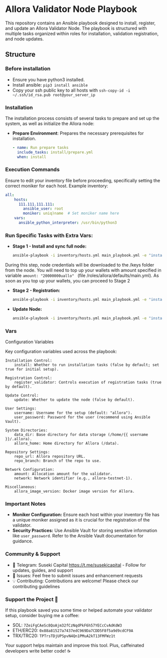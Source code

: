 # Allora Validator Node Playbook

This repository contains an Ansible playbook designed to install, register, and update an Allora Validator Node. The playbook is structured with multiple tasks organized within roles for installation, validation registration, and node updates.

## Structure

### Before installation
- Ensure you have python3 installed.
- Install ansible: `pip3 install ansible`
- Copy your ssh public key to all hosts with `ssh-copy-id -i ~/.ssh/id_rsa.pub root@your_server_ip`

### Installation

The installation process consists of several tasks to prepare and set up the system, as well as initialize the Allora node:

- **Prepare Environment**: Prepares the necessary prerequisites for installation.
  
  ```yaml
  - name: Run prepare tasks
    include_tasks: install/prepare.yml
    when: install
    ```


### Execution Commands

Ensure to edit your inventory file before proceeding, specifically setting the correct moniker for each host. 
Example inventory:
  ```yaml
  all:
      hosts:
        111.111.111.111:
          ansible_user: root
          moniker: uniq)name  # Set moniker name here
      vars:
        ansible_python_interpreter: /usr/bin/python3
   ```

### Run Specific Tasks with Extra Vars:
- **Stage 1 - Install and sync full node:** 
    ```bash
    ansible-playbook -i inventory/hosts.yml main_playbook.yml -e "install=true register_validator=false update=false"
    ```
During this step, node credentials will be downloaded to the /keys folder from the node. 
You will need to top up your wallets with amount specified in variable `amount: "20000000uallo"
` (file /roles/allora/defaults/main.yml).
As soon as you top up your wallets, you can proceed to Stage 2

- **Stage 2 - Registration:** 
    ```bash
    ansible-playbook -i inventory/hosts.yml main_playbook.yml -e "install=false register_validator=true update=false"
    ```
- **Update Node:** 
    ```bash
    ansible-playbook -i inventory/hosts.yml main_playbook.yml -e "install=false register_validator=false update=true"
    ```

### Vars
Configuration Variables

Key configuration variables used across the playbook:

    Installation Control:
        install: Whether to run installation tasks (false by default; set true for initial setup).

    Registration Control:
        register_validator: Controls execution of registration tasks (true by default).

    Update Control:
        update: Whether to update the node (false by default).

    User Settings:
        username: Username for the setup (default: "allora").
        user_password: Password for the user (recommend using Ansible Vault).

    System Directories:
        data_dir: Base directory for data storage (/home/{{ username }}/.allora).
        allora_home: Home directory for Allora (/data).

    Repository Settings:
        repo_url: Allora repository URL.
        repo_branch: Branch of the repo to use.

    Network Configuration:
        amount: Allocation amount for the validator.
        network: Network identifier (e.g., allora-testnet-1).

    Miscellaneous:
        allora_image_version: Docker image version for Allora.


### Important Notes
- **Moniker Configuration:** Ensure each host within your inventory file has a unique moniker assigned as it is crucial for the registration of the validator.
- **Security Practices:** Use Ansible Vault for storing sensitive information like `user_password`. Refer to the Ansible Vault documentation for guidance.

### Community & Support

- 📱 Telegram: Suseki Capital https://t.me/susekicapital - Follow for updates, guides, and support
- 🐛 Issues: Feel free to submit issues and enhancement requests
- 💡 Contributing: Contributions are welcome! Please check our contributing guidelines

### Support the Project 🚀
If this playbook saved you some time or helped automate your validator setup, consider buying me a coffee:
- SOL: `7ZeiFgCAeSc8QoAjm32fCzNqdPkF6h57YECcCvAdKdW3`
- ETH/ERC20: `0x88a81527a7437edC969Da7CDD5F8f5a9d9cdCF9A`
- TRX/TRC20: `TPTrsTDjUPSpvN4Qn1PMuA2kT13FMFWz1t`

Your support helps maintain and improve this tool. Plus, caffeinated developers write better code! ☕️